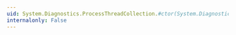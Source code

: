```yaml
---
uid: System.Diagnostics.ProcessThreadCollection.#ctor(System.Diagnostics.ProcessThread[])
internalonly: False
---
```

